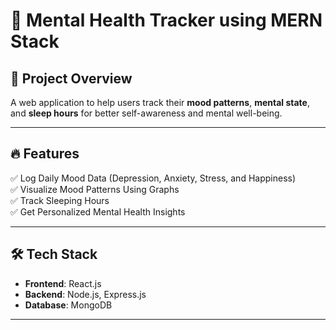 # 🧠 Mental Health Tracker using MERN Stack

## 📌 Project Overview
A web application to help users track their **mood patterns**, **mental state**, and **sleep hours** for better self-awareness and mental well-being.

---

## 🔥 Features
✅ Log Daily Mood Data (Depression, Anxiety, Stress, and Happiness)  
✅ Visualize Mood Patterns Using Graphs  
✅ Track Sleeping Hours  
✅ Get Personalized Mental Health Insights  

---

## 🛠️ Tech Stack
- **Frontend**: React.js  
- **Backend**: Node.js, Express.js  
- **Database**: MongoDB   

---

